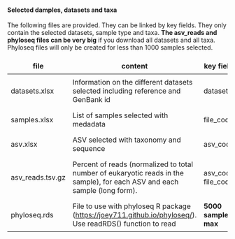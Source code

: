 #### Selected damples, datasets and taxa

The following files are provided.  They can be linked by key fields.  They only contain the selected datasets, sample type and taxa. **The asv_reads and phyloseq files can be very big** if you download all datasets and all taxa. Phyloseq files will only be created for less than 1000 samples selected.

<!--- https://stackoverflow.com/questions/52239087/table-in-r-markdown-is-not-printing-correctly-in-shiny-application -->
<style>
.basic-styling td,
.basic-styling th {
  border: 0px solid #999;
  padding: 0.5rem;
}
</style>

<div class="ox-hugo-table basic-styling">
<div></div>
<div class="table-caption">
  <span class="table-number"></span>
</div>

file | content | key fields
--- | --- | ---
datasets.xlsx | Information on the different datasets selected including reference and GenBank id | dataset_id
samples.xlsx | List of samples selected with medadata | file_code
asv.xlsx | ASV selected with taxonomy and sequence | asv_code
asv_reads.tsv.gz | Percent of reads (normalized to total number of eukaryotic reads in the sample), for each ASV and each sample (long form). | asv_code, file_code
phyloseq.rds | File to use with phyloseq R package (https://joey711.github.io/phyloseq/). Use readRDS() function to read | **5000 samples max**
</div>

<br>
 
<br>